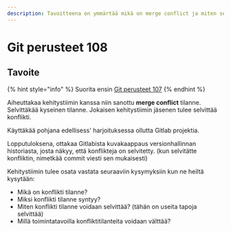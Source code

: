 ```yaml
---
description: Tavoitteena on ymmärtää mikä on merge conflict ja miten sellainen selvitetään.
---
```


# Git perusteet 108

## Tavoite

{% hint style="info" %}
Suorita ensin [Git perusteet 107](git-harjoitus-107.md)
{% endhint %}

Aiheuttakaa kehitystiimin kanssa niin sanottu **merge conflict** tilanne. Selvittäkää kyseinen tilanne. Jokaisen kehitystiimin jäsenen tulee selvittää konflikti.

Käyttäkää pohjana edellisess' harjoituksessa ollutta Gitlab projektia.

Lopputuloksena, ottakaa Gitlabista kuvakaappaus versionhallinnan historiasta, josta näkyy, että konflikteja on selvitetty. \(kun selvitätte konfliktin, nimetkää commit viesti sen mukaisesti\)

Kehitystiimin tulee osata vastata seuraaviin kysymyksiin kun ne heiltä kysytään:

* Mikä on konflikti tilanne?
* Miksi konflikti tilanne syntyy?
* Miten konflikti tilanne voidaan selvittää? \(tähän on useita tapoja selvittää\)
* Millä toimintatavoilla konfliktitilanteita voidaan välttää?


